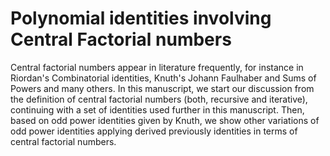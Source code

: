 # Polynomial identities involving Central Factorial numbers

Central factorial numbers appear in literature frequently, for instance in Riordan's Combinatorial identities, Knuth's
Johann Faulhaber and Sums of Powers and many others. In this manuscript, we start our discussion from the definition of
central factorial numbers (both, recursive and iterative), continuing with a set of identities used further in this
manuscript. Then, based on odd power identities given by Knuth, we show other variations of odd power identities
applying derived previously identities in terms of central factorial numbers.
